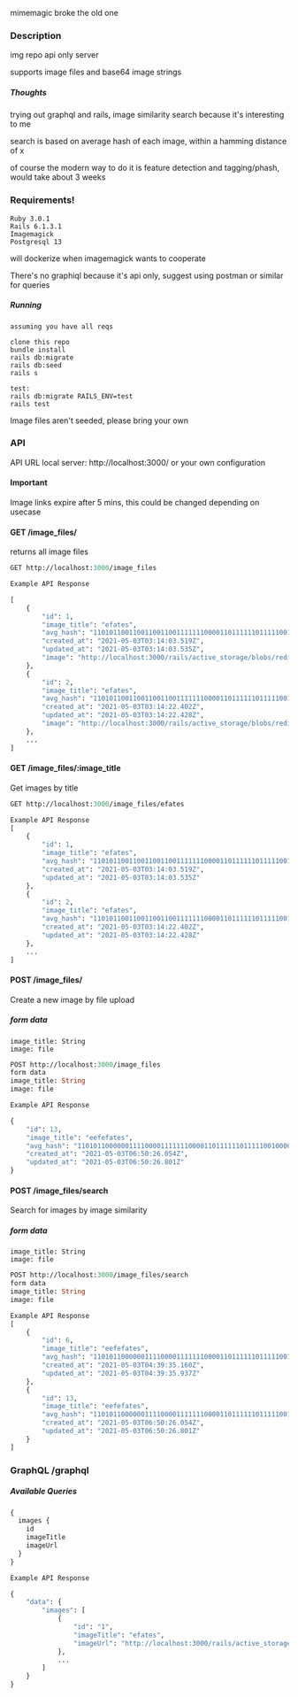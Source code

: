 mimemagic broke the old one
### Description

img repo api only server

supports image files and base64 image strings

##### Thoughts
trying out graphql and rails, image similarity search because it's interesting to me

search is based on average hash of each image, within a hamming distance of x

of course the modern way to do it is feature detection and tagging/phash, would take about 3 weeks

### Requirements!
```
Ruby 3.0.1
Rails 6.1.3.1
Imagemagick
Postgresql 13
```
will dockerize when imagemagick wants to cooperate

There's no graphiql because it's api only, suggest using postman or similar for queries

##### Running
```
assuming you have all reqs

clone this repo
bundle install
rails db:migrate
rails db:seed
rails s

test:
rails db:migrate RAILS_ENV=test
rails test
```
Image files aren't seeded, please bring your own

### API 

API URL
local server: http://localhost:3000/ or your own configuration

#### Important
Image links expire after 5 mins, this could be changed depending on usecase

#### GET /image_files/
returns all image files

```graphql
GET http://localhost:3000/image_files

Example API Response

[
    {
        "id": 1,
        "image_title": "efates",
        "avg_hash": "11010110011001100110011111110000110111111011111001001100",
        "created_at": "2021-05-03T03:14:03.519Z",
        "updated_at": "2021-05-03T03:14:03.535Z",
        "image": "http://localhost:3000/rails/active_storage/blobs/redirect/eyJfcmFpbHMiOnsibWVzc2FnZSI6IkJBaHBCZz09IiwiZXhwIjpudWxsLCJwdXIiOiJibG9iX2lkIn19--f0d62d4bc16cb080ad6b61a1ba84b6c2cdae8b75/83x6kymx4xf41.jpg"
    },
    {
        "id": 2,
        "image_title": "efates",
        "avg_hash": "11010110011001100110011111110000110111111011111001001100",
        "created_at": "2021-05-03T03:14:22.402Z",
        "updated_at": "2021-05-03T03:14:22.428Z",
        "image": "http://localhost:3000/rails/active_storage/blobs/redirect/eyJfcmFpbHMiOnsibWVzc2FnZSI6IkJBaHBCdz09IiwiZXhwIjpudWxsLCJwdXIiOiJibG9iX2lkIn19--af16b78dd297f2f43b5cc02fbebec40eb2330b90/83x6kymx4xf41.jpg"
    },
    ...
]
```
#### GET /image_files/:image_title
Get images by title
```graphql
GET http://localhost:3000/image_files/efates

Example API Response
[
    {
        "id": 1,
        "image_title": "efates",
        "avg_hash": "11010110011001100110011111110000110111111011111001001100",
        "created_at": "2021-05-03T03:14:03.519Z",
        "updated_at": "2021-05-03T03:14:03.535Z"
    },
    {
        "id": 2,
        "image_title": "efates",
        "avg_hash": "11010110011001100110011111110000110111111011111001001100",
        "created_at": "2021-05-03T03:14:22.402Z",
        "updated_at": "2021-05-03T03:14:22.428Z"
    },
    ...
]
```


#### POST /image_files/
Create a new image by file upload
##### form data
```
image_title: String
image: file
```

```graphql
POST http://localhost:3000/image_files
form data
image_title: String
image: file

Example API Response

{
    "id": 13,
    "image_title": "eefefates",
    "avg_hash": "11010110000001111000011111110000110111111011111001000000",
    "created_at": "2021-05-03T06:50:26.054Z",
    "updated_at": "2021-05-03T06:50:26.801Z"
}
```

#### POST /image_files/search
Search for images by image similarity
##### form data
```
image_title: String
image: file
```
```graphql
POST http://localhost:3000/image_files/search
form data
image_title: String
image: file

Example API Response
[
    {
        "id": 6,
        "image_title": "eefefates",
        "avg_hash": "11010110000001111000011111110000110111111011111001000000",
        "created_at": "2021-05-03T04:39:35.160Z",
        "updated_at": "2021-05-03T04:39:35.937Z"
    },
    {
        "id": 13,
        "image_title": "eefefates",
        "avg_hash": "11010110000001111000011111110000110111111011111001000000",
        "created_at": "2021-05-03T06:50:26.054Z",
        "updated_at": "2021-05-03T06:50:26.801Z"
    }
]
```

### GraphQL /graphql

##### Available Queries
```graphql
{
  images {
    id
    imageTitle
    imageUrl
  }
}
```
```graphql
Example API Response

{
    "data": {
        "images": [
            {
                "id": "1",
                "imageTitle": "efates",
                "imageUrl": "http://localhost:3000/rails/active_storage/blobs/redirect/eyJfcmFpbHMiOnsibWVzc2FnZSI6IkJBaHBCZz09IiwiZXhwIjpudWxsLCJwdXIiOiJibG9iX2lkIn19--f0d62d4bc16cb080ad6b61a1ba84b6c2cdae8b75/83x6kymx4xf41.jpg"
            },
            ...
        ]
    }
}
```
